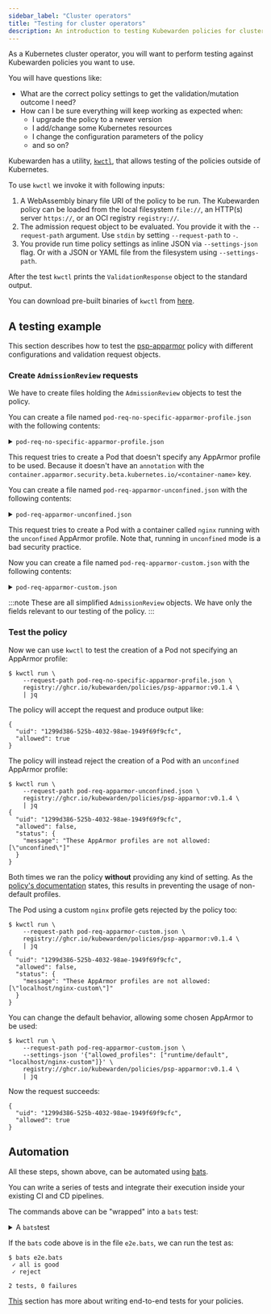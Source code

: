 ```yaml
---
sidebar_label: "Cluster operators"
title: "Testing for cluster operators"
description: An introduction to testing Kubewarden policies for cluster operators.
---
```


<head>
  <link rel="canonical" href="https://docs.kubewarden.io/testing-policies/cluster-operators"/>
</head>

As a Kubernetes cluster operator, you will want to perform testing against Kubewarden policies you want to use.

You will have questions like:

- What are the correct policy settings to get the validation/mutation outcome I need?
- How can I be sure everything will keep working as expected when:
  - I upgrade the policy to a newer version
  - I add/change some Kubernetes resources
  - I change the configuration parameters of the policy
  - and so on?

Kubewarden has a utility, [`kwctl`](https://github.com/kubewarden/kwctl), that allows testing of the policies outside of Kubernetes.

To use `kwctl` we invoke it with following inputs:

1. A WebAssembly binary file URI of the policy to be run.
The Kubewarden policy can be loaded from the local filesystem `file://`, an HTTP(s) server `https://`, or an OCI registry `registry://`.
1. The admission request object to be evaluated.
You provide it with the `--request-path` argument.
Use `stdin` by setting `--request-path` to `-`.
1. You provide run time policy settings as inline JSON via `--settings-json` flag. Or with a JSON or YAML file from the filesystem using `--settings-path`.

After the test `kwctl` prints the `ValidationResponse` object to the standard output.

You can download pre-built binaries of `kwctl` from [here](https://github.com/kubewarden/kwctl/releases).

## A testing example

This section describes how to test the [psp-apparmor](https://github.com/kubewarden/psp-apparmor) policy with different configurations and validation request objects.

### Create `AdmissionReview` requests

We have to create files holding the `AdmissionReview` objects to test the policy.

You can create a file named `pod-req-no-specific-apparmor-profile.json` with the following contents:

<details>

<summary><code>pod-req-no-specific-apparmor-profile.json</code></summary>

```json
{
  "uid": "1299d386-525b-4032-98ae-1949f69f9cfc",
  "kind": {
    "kind": "Pod",
    "version": "v1"
  },
  "object": {
    "metadata": {
      "name": "no-apparmor"
    },
    "spec": {
      "containers": [
        {
          "image": "nginx",
          "name": "nginx"
        }
      ]
    }
  },
  "operation": "CREATE",
  "requestKind": {"version": "v1", "kind": "Pod"},
  "userInfo": {
    "username": "alice",
    "uid": "alice-uid",
    "groups": ["system:authenticated"]
  }
}
```

</details>

This request tries to create a Pod that doesn't specify any AppArmor profile to be used.
Because it doesn't have an `annotation` with the `container.apparmor.security.beta.kubernetes.io/<container-name>` key.

You can create a file named `pod-req-apparmor-unconfined.json` with the
following contents:

<details>

<summary><code>pod-req-apparmor-unconfined.json</code></summary>

```json
{
  "uid": "1299d386-525b-4032-98ae-1949f69f9cfc",
  "kind": {
    "kind": "Pod",
    "version": "v1"
  },
  "object": {
    "metadata": {
      "name": "privileged-pod",
      "annotations": {
        "container.apparmor.security.beta.kubernetes.io/nginx": "unconfined"
      }
    },
    "spec": {
      "containers": [
        {
          "image": "nginx",
          "name": "nginx"
        }
      ]
    }
  },
  "operation": "CREATE",
  "requestKind": {"version": "v1", "kind": "Pod"},
  "userInfo": {
    "username": "alice",
    "uid": "alice-uid",
    "groups": ["system:authenticated"]
  }
}
```

</details>

This request tries to create a Pod with a container called `nginx` running with the `unconfined` AppArmor profile.
Note that, running in `unconfined` mode is a bad security practice.

Now you can create a file named `pod-req-apparmor-custom.json` with the following contents:

<details>

<summary><code>pod-req-apparmor-custom.json</code></summary>

```json
{
  "uid": "1299d386-525b-4032-98ae-1949f69f9cfc",
  "kind": {
    "kind": "Pod",
    "version": "v1"
  },
  "object": {
    "metadata": {
      "name": "privileged-pod",
      "annotations": {
        "container.apparmor.security.beta.kubernetes.io/nginx": "localhost/nginx-custom"
      }
    },
    "spec": {
      "containers": [
        {
          "image": "nginx",
          "name": "nginx"
        }
      ]
    }
  },
  "operation": "CREATE",
  "requestKind": {"version": "v1", "kind": "Pod"},
  "userInfo": {
    "username": "alice",
    "uid": "alice-uid",
    "groups": ["system:authenticated"]
  }
}
```

</details>

:::note
These are all simplified `AdmissionReview` objects.
We have only the fields relevant to our testing of the policy.
:::

### Test the policy

Now we can use `kwctl` to test the creation of a Pod not specifying an AppArmor profile:

```console
$ kwctl run \
    --request-path pod-req-no-specific-apparmor-profile.json \
    registry://ghcr.io/kubewarden/policies/psp-apparmor:v0.1.4 \
    | jq
```

The policy will accept the request and produce output like:

```console
{
  "uid": "1299d386-525b-4032-98ae-1949f69f9cfc",
  "allowed": true
}
```

The policy will instead reject the creation of a Pod with an
`unconfined` AppArmor profile:

```console
$ kwctl run \
    --request-path pod-req-apparmor-unconfined.json \
    registry://ghcr.io/kubewarden/policies/psp-apparmor:v0.1.4 \
    | jq
{
  "uid": "1299d386-525b-4032-98ae-1949f69f9cfc",
  "allowed": false,
  "status": {
    "message": "These AppArmor profiles are not allowed: [\"unconfined\"]"
  }
}
```

Both times we ran the policy **without** providing any kind of setting. As the [policy's documentation](https://github.com/kubewarden/psp-apparmor#configuration) states, this results in preventing the usage of non-default profiles.

The Pod using a custom `nginx` profile gets rejected by the policy too:

```console
$ kwctl run \
    --request-path pod-req-apparmor-custom.json \
    registry://ghcr.io/kubewarden/policies/psp-apparmor:v0.1.4 \
    | jq
{
  "uid": "1299d386-525b-4032-98ae-1949f69f9cfc",
  "allowed": false,
  "status": {
    "message": "These AppArmor profiles are not allowed: [\"localhost/nginx-custom\"]"
  }
}
```

You can change the default behavior, allowing some chosen AppArmor to be used:

```console
$ kwctl run \
    --request-path pod-req-apparmor-custom.json \
    --settings-json '{"allowed_profiles": ["runtime/default", "localhost/nginx-custom"]}' \
    registry://ghcr.io/kubewarden/policies/psp-apparmor:v0.1.4 \
    | jq
```

Now the request succeeds:

```console
{
  "uid": "1299d386-525b-4032-98ae-1949f69f9cfc",
  "allowed": true
}
```

## Automation

All these steps, shown above, can be automated using [bats](https://github.com/bats-core/bats-core).

You can write a series of tests and integrate their execution inside your existing CI and CD pipelines.

The commands above can be "wrapped" into a `bats` test:

<details>

<summary>A <code>bats</code>test</summary>

```bash
@test "all is good" {
  run kwctl run \
    --request-path pod-req-no-specific-apparmor-profile.json \
    registry://ghcr.io/kubewarden/policies/psp-apparmor:v0.1.4

  # this prints the output when one the checks below fails
  echo "output = ${output}"

  # request accepted
  [ $(expr "$output" : '.*"allowed":true.*') -ne 0 ]
}

@test "reject" {
  run kwctl run \
    --request-path pod-req-apparmor-custom.json \
    registry://ghcr.io/kubewarden/policies/psp-apparmor:v0.1.4

  # this prints the output when one the checks below fails
  echo "output = ${output}"

  # request rejected
  [ $(expr "$output" : '.*"allowed":false.*') -ne 0 ]
}
```

</details>

If the `bats` code above is in the file `e2e.bats`, we can run the test as:

```console
$ bats e2e.bats
 ✓ all is good
 ✓ reject

2 tests, 0 failures
```

[This](/writing-policies/go/05-e2e-tests.md) section has more about writing end-to-end tests for your policies.
